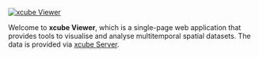 [![xcube Viewer](/images/logo192.png)](https://xcube-dev.github.io/xcube-viewer/)

Welcome to **xcube Viewer**, which is a single-page
web application that provides tools to visualise and analyse multitemporal spatial datasets. 
The data is provided via [xcube Server](https://xcube.readthedocs.io/en/latest/webapi.html).
